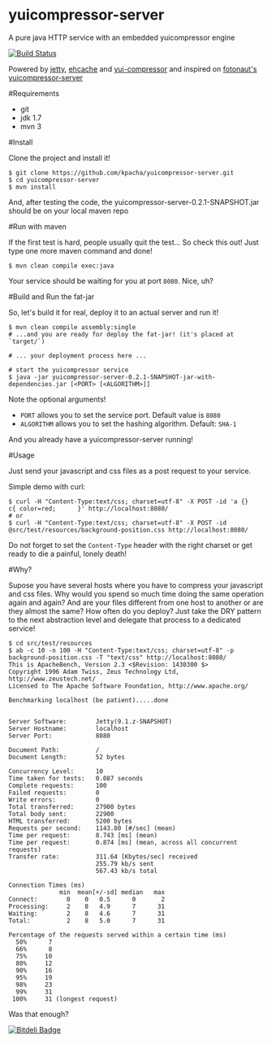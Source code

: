 yuicompressor-server
====================

A pure java HTTP service with an embedded yuicompressor engine

[![Build Status](https://travis-ci.org/kpacha/yuicompressor-server.png?branch=master)](https://travis-ci.org/kpacha/yuicompressor-server)

Powered by [jetty](http://www.eclipse.org/jetty/), [ehcache](http://ehcache.org/) and [yui-compressor](http://yui.github.com/yuicompressor/) and inspired on [fotonaut's yuicompressor-server](https://github.com/fotonauts/yuicompressor-server/)

#Requirements

* git
* jdk 1.7
* mvn 3

#Install

Clone the project and install it!

	$ git clone https://github.com/kpacha/yuicompressor-server.git
	$ cd yuicompressor-server
	$ mvn install

And, after testing the code, the yuicompressor-server-0.2.1-SNAPSHOT.jar should be on your local maven repo

#Run with maven

If the first test is hard, people usually quit the test... So check this out! Just type one more maven command and done! 

	$ mvn clean compile exec:java

Your service should be waiting for you at port `8080`. Nice, uh?

#Build and Run the fat-jar

So, let's build it for real, deploy it to an actual server and run it!

	$ mvn clean compile assembly:single
	# ...and you are ready for deploy the fat-jar! (it's placed at `target/`)

	# ... your deployment process here ...

	# start the yuicompressor service
	$ java -jar yuicompressor-server-0.2.1-SNAPSHOT-jar-with-dependencies.jar [<PORT> [<ALGORITHM>]]

Note the optional arguments!

* `PORT` allows you to set the service port. Default value is `8080`
* `ALGORITHM` allows you to set the hashing algorithm. Default: `SHA-1`

And you already have a yuicompressor-server running!

#Usage

Just send your javascript and css files as a post request to your service.

Simple demo with curl:

	$ curl -H "Content-Type:text/css; charset=utf-8" -X POST -id 'a {}       c{ color=red;      }' http://localhost:8080/
	# or
	$ curl -H "Content-Type:text/css; charset=utf-8" -X POST -id @src/test/resources/background-position.css http://localhost:8080/

Do not forget to set the `Content-Type` header with the right charset or get ready to die a painful, lonely death!

#Why?

Supose you have several hosts where you have to compress your javascript and css files. Why would you spend so much time doing the same operation again and again? And are your files different from one host to another or are they almost the same? How often do you deploy? Just take the DRY pattern to the next abstraction level and delegate that process to a dedicated service!

	$ cd src/test/resources
	$ ab -c 10 -n 100 -H "Content-Type:text/css; charset=utf-8" -p background-position.css -T "text/css" http://localhost:8080/
	This is ApacheBench, Version 2.3 <$Revision: 1430300 $>
	Copyright 1996 Adam Twiss, Zeus Technology Ltd, http://www.zeustech.net/
	Licensed to The Apache Software Foundation, http://www.apache.org/

	Benchmarking localhost (be patient).....done


	Server Software:        Jetty(9.1.z-SNAPSHOT)
	Server Hostname:        localhost
	Server Port:            8080

	Document Path:          /
	Document Length:        52 bytes

	Concurrency Level:      10
	Time taken for tests:   0.087 seconds
	Complete requests:      100
	Failed requests:        0
	Write errors:           0
	Total transferred:      27900 bytes
	Total body sent:        22900
	HTML transferred:       5200 bytes
	Requests per second:    1143.80 [#/sec] (mean)
	Time per request:       8.743 [ms] (mean)
	Time per request:       0.874 [ms] (mean, across all concurrent requests)
	Transfer rate:          311.64 [Kbytes/sec] received
	                        255.79 kb/s sent
	                        567.43 kb/s total

	Connection Times (ms)
	              min  mean[+/-sd] median   max
	Connect:        0    0   0.5      0       2
	Processing:     2    8   4.9      7      31
	Waiting:        2    8   4.6      7      31
	Total:          2    8   5.0      7      31

	Percentage of the requests served within a certain time (ms)
	  50%      7
	  66%      8
	  75%     10
	  80%     12
	  90%     16
	  95%     19
	  98%     23
	  99%     31
	 100%     31 (longest request)



Was that enough?

[![Bitdeli Badge](https://d2weczhvl823v0.cloudfront.net/kpacha/yuicompressor-server/trend.png)](https://bitdeli.com/free "Bitdeli Badge")
